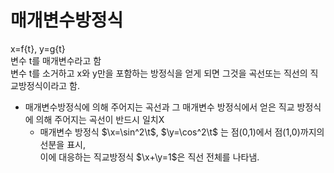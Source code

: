 # 매개변수방정식
x=f{t}, y=g{t}<br>
변수 t를 매개변수라고 함<br>
변수 t를 소거하고 x와 y만을 포함하는 방정식을 얻게 되면 그것을 곡선또는 직선의 직교방정식이라고 함.<br>
- 매개변수방정식에 의해 주어지는 곡선과 그 매개변수 방정식에서 얻은 직교 방정식에 의해 주어지는 곡선이 반드시 일치X
	- 매개변수 방정식 $\x=\sin^2\t$, $\y=\cos^2\t$ 는 점(0,1)에서 점(1,0)까지의 선분을 표시,<br>이에 대응하는 직교방정식 $\x+\y=1$은 직선 전체를 나타냄.